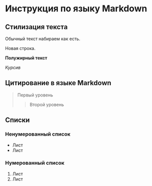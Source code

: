 # Инструкция по языку Markdown

## Стилизация текста

Обычный текст набираем как есть.

Новая строка.

**Полужирный текст**

_Курсив_

## Цитирование в языке Markdown

> Первый уровень
>
> > Второй уровень

## Списки

### Ненумерованный список

- Лист
- Лист

### Нумерованный список

1. Лист
2. Лист
